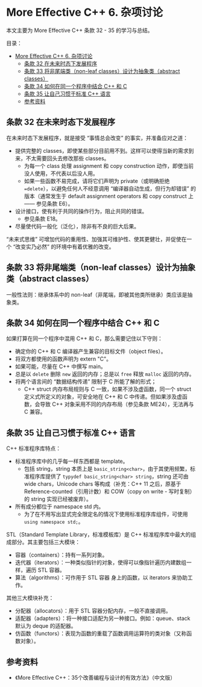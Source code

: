 # More Effective C++ 6. 杂项讨论

本文主要为 More Effective C++ 条款 32 - 35 的学习与总结。

目录：

- [More Effective C++ 6. 杂项讨论](#more-effective-c-6-杂项讨论)
  - [条款 32 在未来时态下发展程序](#条款-32-在未来时态下发展程序)
  - [条款 33 将非尾端类（non-leaf classes）设计为抽象类（abstract classes）](#条款-33-将非尾端类non-leaf-classes设计为抽象类abstract-classes)
  - [条款 34 如何在同一个程序中结合 C++ 和 C](#条款-34-如何在同一个程序中结合-c-和-c)
  - [条款 35 让自己习惯于标准 C++ 语言](#条款-35-让自己习惯于标准-c-语言)
  - [参考资料](#参考资料)

## 条款 32 在未来时态下发展程序

在未来时态下发展程序，就是接受 “事情总会改变” 的事实，并准备应对之道：

* 提供完整的 classes，即使某些部分目前用不到。这样可以使得当新的需求到来，不太需要回头去修改那些 classes。
  * 为每一个 class 处理 assignment 和 copy construction 动作，即使当前没人使用，不代表以后没人用。
  * 如果一些函数不易完成，请将它们声明为 private（或明确拒绝 `=delete`），以避免任何人不经意调用 “编译器自动生成，但行为却错误” 的版本（通常发生于 default assignment operators 和 copy construct 上 —— 参见条款 E6）。
* 设计接口，使有利于共同的操作行为，阻止共同的错误。
  * 参见条款 E18。
* 尽量使代码一般化（泛化），除非有不良的巨大后果。

“未来式思维” 可增加代码的重用性、加强其可维护性、使其更健壮，并促使在一个 “改变实乃必然” 的环境中有着优雅的改变。

## 条款 33 将非尾端类（non-leaf classes）设计为抽象类（abstract classes）

一般性法则：继承体系中的 non-leaf（非尾端，即被其他类所继承）类应该是抽象类。

## 条款 34 如何在同一个程序中结合 C++ 和 C

如果打算在同一个程序中混用 C++ 和 C，那么需要记住以下守则：

* 确定你的 C++ 和 C 编译器产生兼容的目标文件（object files）。
* 将双方都使用的函数声明为 extern "C"。
* 如果可能，尽量在 C++ 中撰写 main。
* 总是以 `delete` 删除 `new` 返回的内存；总是以 `free` 释放 `malloc` 返回的内存。
* 将两个语言间的 “数据结构传递” 限制于 C 所能了解的形式；
  * C++ struct 内存布局规则与 C 一致，如果不涉及虚函数，同一个 struct 定义式所定义的对象，可安全地在 C++ 和 C 中传递。但如果涉及虚函数，会导致 C++ 对象采用不同的内存布局（参见条款 ME24），无法再与 C 兼容。

## 条款 35 让自己习惯于标准 C++ 语言

C++ 标准程序库特点：

* 标准程序库中的几乎每一样东西都是 template。
  * 包括 string，string 本质上是 `basic_string<char>`，由于其使用频繁，标准程序库提供了 `typydef basic_string<char> string`，string 还可由 wide chars，Unicode chars 等构成（补充：C++ 11 之后，原基于 Reference-counted（引用计数）和 COW（copy on write - 写时复制）的 string 实现已经被废弃）。
* 所有成分都位于 namespace std 内。
  * 为了在不用写出显式完全限定名的情况下使用标准程序库组件，可使用 `using namespace std;`。

STL（Standard Template Library，标准模板库）是 C++ 标准程序库中最大的组成部分。其主要包括三大模块：

* 容器（containers）：持有一系列对象。
* 迭代器（iterators）：一种类似指针的对象，使得可以像指针遍历内建数组一样，遍历 STL 容器。
* 算法（algorithms）：可作用于 STL 容器 身上的函数，以 iterators 来协助工作。

其他三大模块补充：

* 分配器（allocators）：用于 STL 容器分配内存，一般不直接调用。
* 适配器（adapters）：将一种接口适配为另一种接口。例如：queue、stack 默认为 deque 的适配器。
* 仿函数（functors）：表现为函数的重载了函数调用运算符的类对象（又称函数对象）。

## 参考资料

* 《More Effective C++：35个改善编程与设计的有效方法》（中文版）
